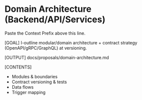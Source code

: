 # Domain Architecture (Backend/API/Services)

Paste the Context Prefix above this line.

[GOAL]
I-outline modular/domain architecture + contract strategy (OpenAPI/gRPC/GraphQL) at versioning.

[OUTPUT]
docs/proposals/domain-architecture.md

[CONTENTS]
- Modules & boundaries
- Contract versioning & tests
- Data flows
- Trigger mapping
